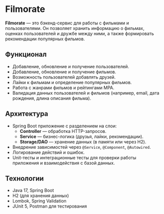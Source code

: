 # Filmorate

**Filmorate** — это бэкенд-сервис для работы с фильмами и пользователями. Он позволяет хранить информацию о фильмах, оценках пользователей и дружбе между ними, а также формировать рекомендации популярных фильмов.

## Функционал
- Добавление, обновление и получение пользователей.
- Добавление, обновление и получение фильмов.
- Возможность пользователей добавлять друзей.
- Лайки к фильмам и определение популярных фильмов.
- Работа с жанрами фильмов и рейтингами MPA.
- Валидация данных пользователей и фильмов (например, email, дата рождения, длина описания фильма).

## Архитектура
- Spring Boot приложение с разделением на слои:
  - **Controller** — обработка HTTP-запросов.
  - **Service** — бизнес-логика (друзья, лайки, рекомендации).
  - **Storage/DAO** — хранение данных (в памяти или через H2).
- Внедрение зависимостей через `@Service`, `@Component`, `@Autowired`.
- Логирование действий и ошибок.
- Unit-тесты и интеграционные тесты для проверки работы приложения и взаимодействия с базой данных.

## Технологии
- Java 17, Spring Boot
- H2 (для хранения данных)
- Lombok, Spring Validation
- JUnit 5, Postman для тестирования
